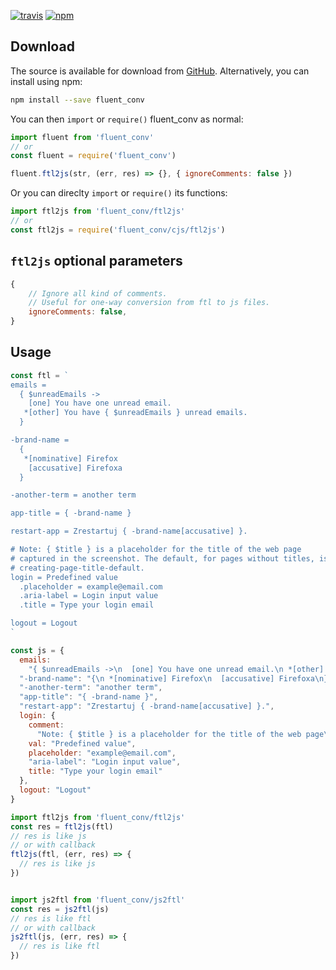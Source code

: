 [![travis](https://img.shields.io/travis/locize/fluent_conv.svg)](https://travis-ci.org/locize/fluent_conv) [![npm](https://img.shields.io/npm/v/fluent_conv.svg)](https://npmjs.org/package/fluent_conv)

## Download

The source is available for download from
[GitHub](https://github.com/locize/fluent_conv/archive/master.zip).
Alternatively, you can install using npm:

```sh
npm install --save fluent_conv
```

You can then `import` or `require()` fluent_conv as normal:

```js
import fluent from 'fluent_conv'
// or
const fluent = require('fluent_conv')

fluent.ftl2js(str, (err, res) => {}, { ignoreComments: false })
```

Or you can direclty `import` or `require()` its functions:

```js
import ftl2js from 'fluent_conv/ftl2js'
// or
const ftl2js = require('fluent_conv/cjs/ftl2js')
```

## `ftl2js` optional parameters

```js
{
    // Ignore all kind of comments.
    // Useful for one-way conversion from ftl to js files.
    ignoreComments: false,
}
```

## Usage

```js
const ftl = `
emails =
  { $unreadEmails ->
    [one] You have one unread email.
   *[other] You have { $unreadEmails } unread emails.
  }

-brand-name =
  {
   *[nominative] Firefox
    [accusative] Firefoxa
  }

-another-term = another term

app-title = { -brand-name }

restart-app = Zrestartuj { -brand-name[accusative] }.

# Note: { $title } is a placeholder for the title of the web page
# captured in the screenshot. The default, for pages without titles, is
# creating-page-title-default.
login = Predefined value
  .placeholder = example@email.com
  .aria-label = Login input value
  .title = Type your login email

logout = Logout
`

const js = {
  emails:
    "{ $unreadEmails ->\n  [one] You have one unread email.\n *[other] You have { $unreadEmails } unread emails.\n}",
  "-brand-name": "{\n *[nominative] Firefox\n  [accusative] Firefoxa\n}",
  "-another-term": "another term",
  "app-title": "{ -brand-name }",
  "restart-app": "Zrestartuj { -brand-name[accusative] }.",
  login: {
    comment:
      "Note: { $title } is a placeholder for the title of the web page\ncaptured in the screenshot. The default, for pages without titles, is\ncreating-page-title-default.",
    val: "Predefined value",
    placeholder: "example@email.com",
    "aria-label": "Login input value",
    title: "Type your login email"
  },
  logout: "Logout"
}

import ftl2js from 'fluent_conv/ftl2js'
const res = ftl2js(ftl)
// res is like js
// or with callback
ftl2js(ftl, (err, res) => {
  // res is like js
})


import js2ftl from 'fluent_conv/js2ftl'
const res = js2ftl(js)
// res is like ftl
// or with callback
js2ftl(js, (err, res) => {
  // res is like ftl
})
```
